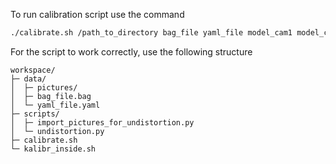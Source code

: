 To run calibration script use the command 
```bash
./calibrate.sh /path_to_directory bag_file yaml_file model_cam1 model_cam2 topic1 topic2 /path_to_directory/scripts
```

For the script to work correctly, use the following structure
```
workspace/
├─ data/
│  ├─ pictures/
│  ├─ bag_file.bag
│  └─ yaml_file.yaml
├─ scripts/
│  ├─ import_pictures_for_undistortion.py
│  └─ undistortion.py
├─ calibrate.sh
└─ kalibr_inside.sh
```
